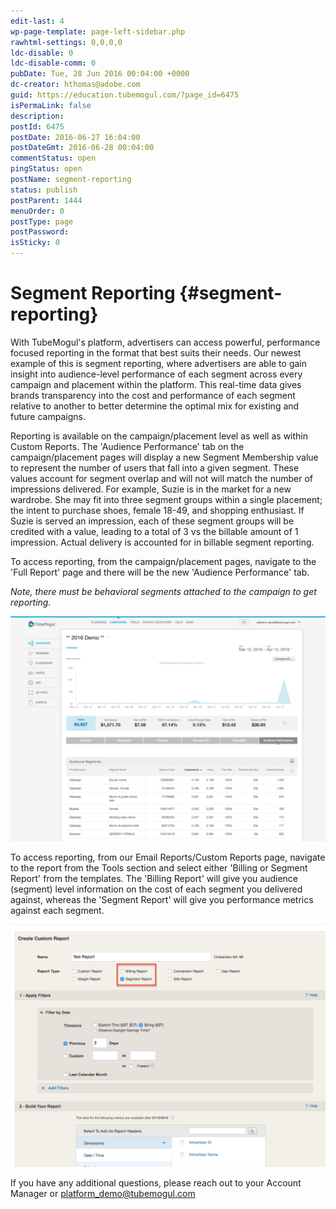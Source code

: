 ```yaml
---
edit-last: 4
wp-page-template: page-left-sidebar.php
rawhtml-settings: 0,0,0,0
ldc-disable: 0
ldc-disable-comm: 0
pubDate: Tue, 28 Jun 2016 00:04:00 +0000
dc-creator: hthomas@adobe.com
guid: https://education.tubemogul.com/?page_id=6475
isPermaLink: false
description: 
postId: 6475
postDate: 2016-06-27 16:04:00
postDateGmt: 2016-06-28 00:04:00
commentStatus: open
pingStatus: open
postName: segment-reporting
status: publish
postParent: 1444
menuOrder: 0
postType: page
postPassword: 
isSticky: 0
---
```


# Segment Reporting {#segment-reporting}

With TubeMogul's platform, advertisers can access powerful, performance focused reporting in the format that best suits their needs. Our newest example of this is segment reporting, where advertisers are able to gain insight into audience-level performance of each segment across every campaign and placement within the platform. This real-time data gives brands transparency into the cost and performance of each segment relative to another to better determine the optimal mix for existing and future campaigns.

Reporting is available on the campaign/placement level as well as within Custom Reports. The 'Audience Performance' tab on the campaign/placement pages will display a new Segment Membership value to represent the number of users that fall into a given segment. These values account for segment overlap and will not will match the number of impressions delivered. For example, Suzie is in the market for a new wardrobe. She may fit into three segment groups within a single placement; the intent to purchase shoes, female 18-49, and shopping enthusiast. If Suzie is served an impression, each of these segment groups will be credited with a value, leading to a total of 3 vs the billable amount of 1 impression. Actual delivery is accounted for in billable segment reporting.

To access reporting, from the campaign/placement pages, navigate to the 'Full Report' page and there will be the new 'Audience Performance' tab.

*Note, there must be behavioral segments attached to the campaign to get reporting.*

[ ![audienceperformance](assets/audienceperformance-1024x732.png)](assets/audienceperformance.png)

 

To access reporting, from our Email Reports/Custom Reports page, navigate to the report from the Tools section and select either 'Billing or Segment Report' from the templates. The 'Billing Report' will give you audience (segment) level information on the cost of each segment you delivered against, whereas the 'Segment Report' will give you performance metrics against each segment.

[ ![2016-06-28_0919](assets/2016-06-28-0919-1024x787.png)](assets/2016-06-28-0919.png)

 
If you have any additional questions, please reach out to your Account Manager or platform_demo@tubemogul.com 